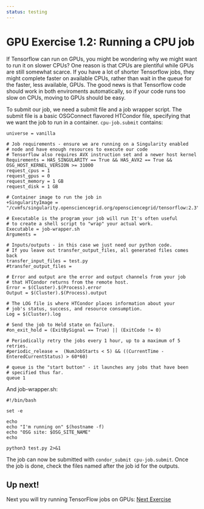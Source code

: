 ```yaml
---
status: testing
---
```


GPU Exercise 1.2: Running a CPU job
===================================

If Tensorflow can run on GPUs, you might be wondering why we might want to run
it on slower CPUs? One reason is that CPUs are plentiful while GPUs are still
somewhat scarce. If you have a lot of shorter Tensorflow jobs, they might
complete faster on available CPUs, rather than wait in the queue for the
faster, less available, GPUs. The good news is that Tensorflow code should
work in both enviroments automatically, so if your code runs too slow on CPUs,
moving to GPUs should be easy.

To submit our job, we need a submit file and a job wrapper script. The
submit file is a basic OSGConnect flavored HTCondor file, specifying that
we want the job to run in a container. `cpu-job.submit` contains:

    universe = vanilla

    # Job requirements - ensure we are running on a Singularity enabled
    # node and have enough resources to execute our code
    # Tensorflow also requires AVX instruction set and a newer host kernel
    Requirements = HAS_SINGULARITY == True && HAS_AVX2 == True && OSG_HOST_KERNEL_VERSION >= 31000
    request_cpus = 1
    request_gpus = 0
    request_memory = 1 GB
    request_disk = 1 GB

    # Container image to run the job in
    +SingularityImage = "/cvmfs/singularity.opensciencegrid.org/opensciencegrid/tensorflow:2.3"

    # Executable is the program your job will run It's often useful
    # to create a shell script to "wrap" your actual work.
    Executable = job-wrapper.sh
    Arguments =

    # Inputs/outputs - in this case we just need our python code.
    # If you leave out transfer_output_files, all generated files comes back
    transfer_input_files = test.py
    #transfer_output_files =

    # Error and output are the error and output channels from your job
    # that HTCondor returns from the remote host.
    Error = $(Cluster).$(Process).error
    Output = $(Cluster).$(Process).output

    # The LOG file is where HTCondor places information about your
    # job's status, success, and resource consumption.
    Log = $(Cluster).log

    # Send the job to Held state on failure.
    #on_exit_hold = (ExitBySignal == True) || (ExitCode != 0)

    # Periodically retry the jobs every 1 hour, up to a maximum of 5 retries.
    #periodic_release =  (NumJobStarts < 5) && ((CurrentTime - EnteredCurrentStatus) > 60*60)

    # queue is the "start button" - it launches any jobs that have been
    # specified thus far.
    queue 1


And job-wrapper.sh:


    #!/bin/bash

    set -e

    echo
    echo "I'm running on" $(hostname -f)
    echo "OSG site: $OSG_SITE_NAME"
    echo

    python3 test.py 2>&1


The job can now be submitted with `condor_submit cpu-job.submit`. Once the job
is done, check the files named after the job id for the outputs.


Up next!
--------

Next you will try running TensorFlow jobs on GPUs:
[Next Exercise](../part1-ex2-gpu-jobs)


